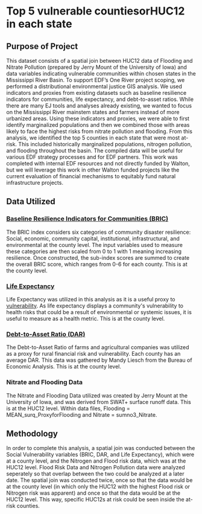 # Top 5 vulnerable countiesorHUC12 in each state
## Purpose of Project
 This dataset consists of a spatial join between HUC12 data of Flooding and Nitrate Pollution (prepared by Jerry Mount of the University of Iowa) and data variables indicating vulnerable communities within chosen states in the Mississippi River Basin.
 To support EDF’s One River project scoping, we performed a distributional environmental justice GIS analysis. We used indicators and proxies from existing datasets such as baseline resilience indicators for communities, life expectancy, and debt-to-asset ratios. While there are many EJ tools and analyses already existing, we wanted to focus on the Mississippi River mainstem states and farmers instead of more urbanized areas. Using these indicators and proxies, we were able to first identify marginalized populations and then we combined those with areas likely to face the highest risks from nitrate pollution and flooding. From this analysis, we identified the top 5 counties in each state that were most at-risk. This included historically marginalized populations, nitrogen pollution, and flooding throughout the basin. The compiled data will be useful for various EDF strategy processes and for EDF partners. This work was completed with internal EDF resources and not directly funded by Walton, but we will leverage this work in other Walton funded projects like the current evaluation of financial mechanisms to equitably fund natural infrastructure projects.
## Data Utilized
### [Baseline Resilience Indicators for Communities (BRIC)](https://www.sc.edu/study/colleges_schools/artsandsciences/centers_and_institutes/hvri/data_and_resources/bric/index.php)
The BRIC index considers six categories of community disaster resilience: Social, economic, community capital, institutional, infrastructural, and environmental at the county level. The input variables used to measure these categories are then scaled from 0 to 1 with 1 meaning increasing resilience. Once constructed, the sub-index scores are summed to create the overall BRIC score, which ranges from 0-6 for each county. This is at the county level.
### [Life Expectancy](https://www.arcgis.com/home/item.html?id=c514eddc6d584e85bc2f90be25305fc8)
Life Expectancy was utilized in this analysis as it is a useful proxy to [vulnerability](https://data.oecd.org/healthstat/life-expectancy-at-birth.htm). As life expectancy displays a community's vulnerability to health risks that could be a result of environmental or systemic issues, it is useful to measure as a health metric. This is at the county level.
### [Debt-to-Asset Ratio (DAR)](https://www.bea.gov/data)
The Debt-to-Asset Ratio of farms and agricultural companies was utilized as a proxy for rural financial risk and vulnerability. Each county has an average DAR. This data was gathered by Mandy Liesch from the Bureau of Economic Analysis. This is at the county level.
### Nitrate and Flooding Data
The Nitrate and Flooding Data utilized was created by Jerry Mount at the University of Iowa, and was derived from SWAT+ surface runoff data. This is at the HUC12 level. Within data files, Flooding = MEAN_surq_ProxyforFlooding and Nitrate = sumno3_Nitrate.  
## Methodology
In order to complete this analysis, a spatial join was conducted between the Social Vulnerability variables (BRIC, DAR, and Life Expectancy), which were at a county level, and the Nitrogen and Flood risk data, which was at the HUC12 level. Flood Risk Data and Nitrogen Pollution data were analyzed seperately so that overlap between the two could be analyzed at a later date. The spatial join was conducted twice, once so that the data would be at the county level (in which only the HUC12 with the highest Flood risk or Nitrogen risk was apparent) and once so that the data would be at the HUC12 level. This way, specific HUC12s at risk could be seen inside the at-risk counties.
